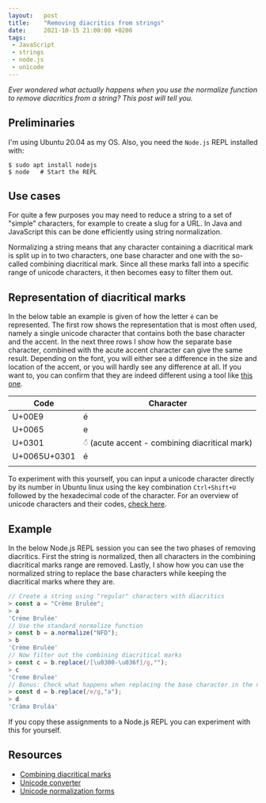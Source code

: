 ```yaml
---
layout:   post
title:    "Removing diacritics from strings"
date:     2021-10-15 21:00:00 +0200
tags:
 - JavaScript
 - strings
 - node.js
 - unicode
---
```

*Ever wondered what actually happens when you use the normalize function to remove diacritics from a string? This post will tell you.*

## Preliminaries
I'm using Ubuntu 20.04 as my OS. Also, you need the `Node.js` REPL installed with:

```console
$ sudo apt install nodejs
$ node   # Start the REPL
```

## Use cases
For quite a few purposes you may need to reduce a string to a set of "simple" characters, for example to create a slug for a URL. In Java and JavaScript this can be done efficiently using string normalization. 

Normalizing a string means that any character containing a diacritical mark is split up in to two characters, one base character and one with the so-called combining diacritical mark. Since all these marks fall into a specific range of unicode characters, it then becomes easy to filter them out.

## Representation of diacritical marks
In the below table an example is given of how the letter `é` can be represented. The first row shows the representation that is most often used, namely a single unicode character that contains both the base character and the accent. In the next three rows I show how the separate base character, combined with the acute accent character can give the same result. Depending on the font, you will either see a difference in the size and location of the accent, or you will hardly see any difference at all. If you want to, you can confirm that they are indeed different using a tool like [this one][unicodeconverter].

| Code | Character |
|---|---|
| U+00E9 | é |
| U+0065 | e |
| U+0301 | ◌́ (acute accent - combining diacritical mark) |
| U+0065U+0301 | é |
|||

To experiment with this yourself, you can input a unicode character directly by its number in Ubuntu linux using the key combination `Ctrl+Shift+U` followed by the hexadecimal code of the character. For an overview of unicode characters and their codes, [check here][unicodetable].

## Example
In the below Node.js REPL session you can see the two phases of removing diacritics. First the string is normalized, then all characters in the combining diacritical marks range are removed. Lastly, I show how you can use the normalized string to replace the base characters while keeping the diacritical marks where they are.

```javascript
// Create a string using "regular" characters with diacritics
> const a = "Crème Brulée";
> a
'Crème Brulée'
// Use the standard normalize function
> const b = a.normalize("NFD");
> b
'Crème Brulée'
// Now filter out the combining diacritical marks
> const c = b.replace(/[\u0300-\u036f]/g,"");
> c
'Creme Brulee'
// Bonus: Check what happens when replacing the base character in the normalized string
> const d = b.replace(/e/g,"a");
> d
'Cràma Bruláa'
```

If you copy these assignments to a Node.js REPL you can experiment with this for yourself.

## Resources
- [Combining diacritical marks][unicodetable]
- [Unicode converter][unicodeconverter]
- [Unicode normalization forms][normalizationforms]

[unicodetable]: https://unicode-table.com/en/blocks/combining-diacritical-marks/
[unicodeconverter]: https://r12a.github.io/app-conversion/
[normalizationforms]: http://www.unicode.org/reports/tr15/